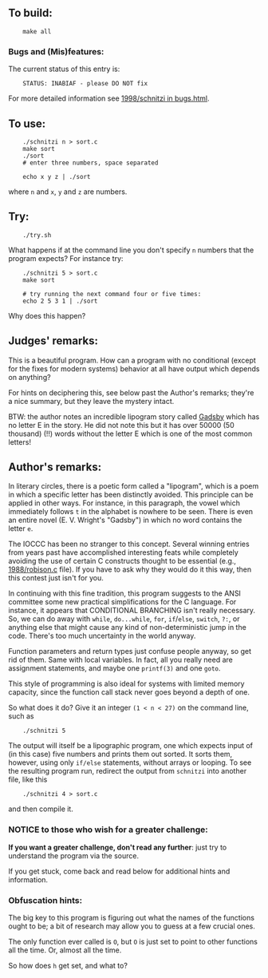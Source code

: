 ## To build:

``` <!---sh-->
    make all
```


### Bugs and (Mis)features:

The current status of this entry is:

```
    STATUS: INABIAF - please DO NOT fix
```

For more detailed information see [1998/schnitzi in bugs.html](../../bugs.html#1998_schnitzi).


## To use:

``` <!---sh-->
    ./schnitzi n > sort.c
    make sort
    ./sort
    # enter three numbers, space separated

    echo x y z | ./sort
```

where `n` and `x`, `y` and `z` are numbers.


## Try:

``` <!---sh-->
    ./try.sh
```

What happens if at the command line you don't specify `n` numbers that the
program expects? For instance try:

``` <!---sh-->
    ./schnitzi 5 > sort.c
    make sort

    # try running the next command four or five times:
    echo 2 5 3 1 | ./sort
```

Why does this happen?


## Judges' remarks:

This is a beautiful program.  How can a program with no conditional (except for
the fixes for modern systems) behavior at all have output which
depends on anything?

For hints on deciphering this, see below past the Author's remarks;
they're a nice summary, but they leave the mystery intact.

BTW: the author notes an incredible lipogram story called
[Gadsby](https://www.gutenberg.org/cache/epub/47342/pg47342.txt) which has no
letter E in the story. He did not note this but it has over 50000 (50 thousand)
(!!) words without the letter E which is one of the most common letters!


## Author's remarks:

In literary circles, there is a poetic form called a "lipogram",
which is a poem in which a specific letter has been distinctly
avoided.  This principle can be applied in other ways.  For
instance, in this paragraph, the vowel which immediately follows
`t` in the alphabet is nowhere to be seen.  There is even an
entire novel (E. V. Wright's "Gadsby") in which no word contains
the letter `e`.

The IOCCC has been no stranger to this concept.  Several winning entries from
years past have accomplished interesting feats while completely avoiding the use
of certain C constructs thought to be essential (e.g.,
[1988/robison.c](%%REPO_URL%%/1988/robison/robison.c) file).  If you have to ask why they would
do it this way, then this contest just isn't for you.

In continuing with this fine tradition, this program suggests to the ANSI
committee some new practical simplifications for the C language.  For instance,
it appears that CONDITIONAL BRANCHING isn't really necessary.  So, we can do
away with `while`, `do...while`, `for`, `if`/`else`, `switch`, `?:`, or anything
else that might cause any kind of non-deterministic jump in the code.  There's
too much uncertainty in the world anyway.

Function parameters and return types just confuse people anyway, so
get rid of them.  Same with local variables.  In fact, all you really
need are assignment statements, and maybe one `printf(3)` and one `goto`.

This style of programming is also ideal for systems with limited
memory capacity, since the function call stack never goes beyond
a depth of one.

So what does it do?  Give it an integer `(1 < n < 27)` on the command
line, such as

``` <!---sh-->
    ./schnitzi 5
```

The output will itself be a lipographic program, one which expects input of
(in this case) five numbers and prints them out sorted.  It sorts
them, however, using only `if/else` statements, without arrays or
looping.  To see the resulting program run, redirect the output from
`schnitzi` into another file, like this

``` <!---sh-->
    ./schnitzi 4 > sort.c
```

and then compile it.


### NOTICE to those who wish for a greater challenge:

**If you want a greater challenge, don't read any further**:
just try to understand the program via the source.

If you get stuck, come back and read below for additional hints and information.


### Obfuscation hints:

The big key to this program is figuring out what the names of the
functions ought to be; a bit of research may allow you to guess at
a few crucial ones.

The only function ever called is `O`, but `O` is just set to point to
other functions all the time.  Or, almost all the time.

So how does `h` get set, and what to?


<!--

    Copyright © 1984-2024 by Landon Curt Noll. All Rights Reserved.

    You are free to share and adapt this file under the terms of this license:

        Creative Commons Attribution-ShareAlike 4.0 International (CC BY-SA 4.0)

    For more information, see:

        https://creativecommons.org/licenses/by-sa/4.0/

-->
